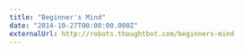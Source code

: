 ```yaml
---
title: "Beginner's Mind"
date: "2014-10-27T00:00:00.000Z"
externalUrl: http://robots.thoughtbot.com/beginners-mind
---
```

